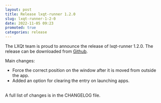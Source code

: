 ```yaml
---
layout: post
title: Release lxqt-runner 1.2.0
slug: lxqt-runner-1-2-0
date: 2022-11-05 09:23
promoted: true
categories: release
---
```


The LXQt team is proud to announce the release of lxqt-runner 1.2.0.
The release can be downloaded from [Github](https://github.com/lxqt/lxqt-runner/releases).

Main changes:

 * Force the correct position on the window after it is moved from outside the app.
 * Added an option for clearing the entry on launching apps.

<br/>
A full list of changes is in the CHANGELOG file.
<br/>

